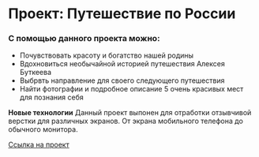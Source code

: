 # Проект: Путешествие по России

### С помощью данного проекта можно:
* Почувствовать красоту и богатство нашей родины
* Вдохновиться необычайной историей путешествия Алексея Буткеева
* Выбрвть направление для своего следующего путешествия
* Найти фотографии и подробное описание 5 очень красивых мест для познания себя

**Новые технологии**
Данный проект выпонен для отработки отзывчивой верстки для различных экранов. От экрана мобильного телефона до обычного монитора.


<a href="https://borodkinaviktoriya.github.io/russian-travel/index.html" target="_blank">Ссылка на проект</a>  
